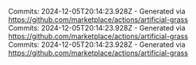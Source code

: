 Commits: 2024-12-05T20:14:23.928Z - Generated via https://github.com/marketplace/actions/artificial-grass
<br>
Commits: 2024-12-05T20:14:23.928Z - Generated via https://github.com/marketplace/actions/artificial-grass
<br>
Commits: 2024-12-05T20:14:23.928Z - Generated via https://github.com/marketplace/actions/artificial-grass
<br>
